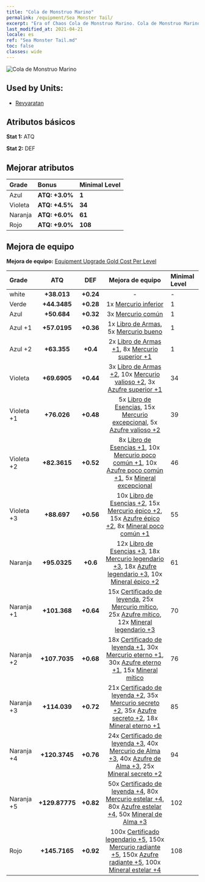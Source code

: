 ```yaml
---
title: "Cola de Monstruo Marino"
permalink: /equipment/Sea Monster Tail/
excerpt: "Era of Chaos Cola de Monstruo Marino. Cola de Monstruo Marino"
last_modified_at: 2021-04-21
locale: es
ref: "Sea Monster Tail.md"
toc: false
classes: wide
---
```


  ![Cola de Monstruo Marino](/images/e/e_99083.png)

## Used by Units:

* [Revyaratan](/es/units/Revyaratan/) 


## Atributos básicos
 **Stat 1:** ATQ

 **Stat 2:** DEF

## Mejorar atributos

  |     Grade    |   Bonus | Minimal Level | 
  |:-------------|:--------|:--------------| 
  | Azul | **ATQ: +3.0%** | **1** | 
  | Violeta | **ATQ: +4.5%** | **34** | 
  | Naranja | **ATQ: +6.0%** | **61** | 
  | Rojo | **ATQ: +9.0%** | **108** | 


## Mejora de equipo
 **Mejora de equipo:** [Equipment Upgrade Gold Cost Per Level](/equipment/EquipmentUpgradeCostPerLevel/) 

  |          Grade      | ATQ | DEF | Mejora de equipo | Minimal Level |
  |:--------------------|:---------:|:---------:|:----------------:|:--------------|
  | white | **+38.013** | **+0.24** | - | - |
  | Verde | **+44.3485** | **+0.28** | 1x [Mercurio inferior](/es/Items/mat_2/) | 1 |
  | Azul | **+50.684** | **+0.32** | 3x [Mercurio común](/es/Items/mat_8/) | 1 |
  | Azul +1 | **+57.0195** | **+0.36** | 1x [Libro de Armas](/es/Items/mat_18/), 5x [Mercurio bueno](/es/Items/mat_14/) | 1 |
  | Azul +2 | **+63.355** | **+0.4** | 2x [Libro de Armas +1](/es/Items/mat_25/), 8x [Mercurio superior +1](/es/Items/mat_21/) | 1 |
  | Violeta | **+69.6905** | **+0.44** | 3x [Libro de Armas +2](/es/Items/mat_32/), 10x [Mercurio valioso +2](/es/Items/mat_28/), 3x [Azufre superior +1](/es/Items/mat_22/) | 34 |
  | Violeta +1 | **+76.026** | **+0.48** | 5x [Libro de Esencias](/es/Items/mat_39/), 15x [Mercurio excepcional](/es/Items/mat_35/), 5x [Azufre valioso +2](/es/Items/mat_29/) | 39 |
  | Violeta +2 | **+82.3615** | **+0.52** | 8x [Libro de Esencias +1](/es/Items/mat_46/), 10x [Mercurio poco común +1](/es/Items/mat_42/), 10x [Azufre poco común +1](/es/Items/mat_43/), 5x [Mineral excepcional](/es/Items/mat_33/) | 46 |
  | Violeta +3 | **+88.697** | **+0.56** | 10x [Libro de Esencias +2](/es/Items/mat_53/), 15x [Mercurio épico +2](/es/Items/mat_49/), 15x [Azufre épico +2](/es/Items/mat_50/), 8x [Mineral poco común +1](/es/Items/mat_40/) | 55 |
  | Naranja | **+95.0325** | **+0.6** | 12x [Libro de Esencias +3](/es/Items/mat_60/), 18x [Mercurio legendario +3](/es/Items/mat_56/), 18x [Azufre legendario +3](/es/Items/mat_57/), 10x [Mineral épico +2](/es/Items/mat_47/) | 61 |
  | Naranja +1 | **+101.368** | **+0.64** | 15x [Certificado de leyenda](/es/Items/mat_67/), 25x [Mercurio mítico](/es/Items/mat_63/), 25x [Azufre mítico](/es/Items/mat_64/), 12x [Mineral legendario +3](/es/Items/mat_54/) | 70 |
  | Naranja +2 | **+107.7035** | **+0.68** | 18x [Certificado de leyenda +1](/es/Items/mat_74/), 30x [Mercurio eterno +1](/es/Items/mat_70/), 30x [Azufre eterno +1](/es/Items/mat_71/), 15x [Mineral mítico](/es/Items/mat_61/) | 76 |
  | Naranja +3 | **+114.039** | **+0.72** | 21x [Certificado de leyenda +2](/es/Items/mat_81/), 35x [Mercurio secreto +2](/es/Items/mat_77/), 35x [Azufre secreto +2](/es/Items/mat_78/), 18x [Mineral eterno +1](/es/Items/mat_68/) | 85 |
  | Naranja +4 | **+120.3745** | **+0.76** | 24x [Certificado de leyenda +3](/es/Items/mat_88/), 40x [Mercurio de Alma +3](/es/Items/mat_84/), 40x [Azufre de Alma +3](/es/Items/mat_85/), 25x [Mineral secreto +2](/es/Items/mat_75/) | 94 |
  | Naranja +5 | **+129.87775** | **+0.82** | 50x [Certificado de leyenda +4](/es/Items/mat_95/), 80x [Mercurio estelar +4](/es/Items/mat_91/), 80x [Azufre estelar +4](/es/Items/mat_92/), 50x [Mineral de Alma +3](/es/Items/mat_82/) | 102 |
  | Rojo | **+145.7165** | **+0.92** | 100x [Certificado legendario +5](/es/Items/mat_102/), 150x [Mercurio radiante +5](/es/Items/mat_98/), 150x [Azufre radiante +5](/es/Items/mat_99/), 100x [Mineral estelar +4](/es/Items/mat_89/) | 108 |

